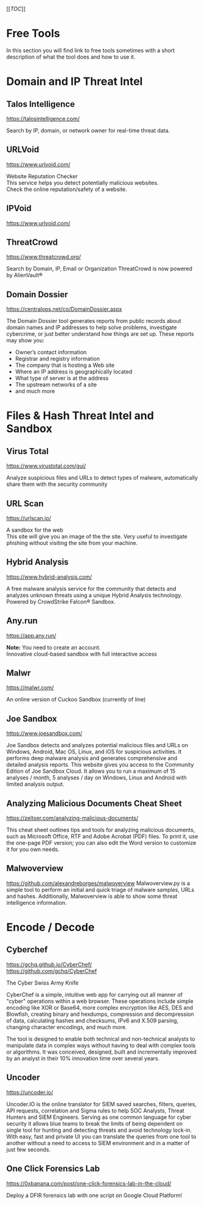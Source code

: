 [[_TOC_]]

# Free Tools
In this section you will find link to free tools sometimes with a short description of what the tool does and how to use it.

# Domain and IP Threat Intel
## Talos Intelligence
https://talosintelligence.com/  

Search by IP, domain, or network owner for real-time threat data.

## URLVoid
https://www.urlvoid.com/  

Website Reputation Checker  
This service helps you detect potentially malicious websites.  
Check the online reputation/safety of a website.  

## IPVoid
https://www.urlvoid.com/  


##  ThreatCrowd 
https://www.threatcrowd.org/  

Search by Domain, IP, Email or Organization 
ThreatCrowd is now powered by AlienVault® 

## Domain Dossier
https://centralops.net/co/DomainDossier.aspx  

The Domain Dossier tool generates reports from public records about domain names and IP addresses to help solve problems, investigate cybercrime, or just better understand how things are set up. These reports may show you:

-    Owner’s contact information
-    Registrar and registry information
-    The company that is hosting a Web site
-    Where an IP address is geographically located
-    What type of server is at the address
-    The upstream networks of a site
-    and much more



# Files & Hash Threat Intel and Sandbox
## Virus Total
https://www.virustotal.com/gui/  

Analyze suspicious files and URLs to detect types of malware, automatically share them with the security community 

## URL Scan
https://urlscan.io/  

A sandbox for the web  
This site will give you an image of the the site. Very useful to investigate phishing without visiting the site from your machine.

## Hybrid Analysis
https://www.hybrid-analysis.com/  

A free malware analysis service for the community that detects and analyzes unknown threats using a unique Hybrid Analysis technology.  
Powered by CrowdStrike Falcon® Sandbox.

## Any.run
https://app.any.run/  

**Note:** You need to create an account.  
Innovative cloud-based sandbox with full interactive access 


## Malwr
https://malwr.com/  

An online version of Cuckoo Sandbox (currently of line)

## Joe Sandbox
https://www.joesandbox.com/  

Joe Sandbox detects and analyzes potential malicious files and URLs on Windows, Android, Mac OS, Linux, and iOS for suspicious activities. It performs deep malware analysis and generates comprehensive and detailed analysis reports. This website gives you access to the Community Edition of Joe Sandbox Cloud. It allows you to run a maximum of 15 analyses / month, 5 analyses / day on Windows, Linux and Android with limited analysis output.

## Analyzing Malicious Documents Cheat Sheet
https://zeltser.com/analyzing-malicious-documents/  

This cheat sheet outlines tips and tools for analyzing malicious documents, such as Microsoft Office, RTF and Adobe Acrobat (PDF) files. To print it, use the one-page PDF version; you can also edit the Word version to customize it for you own needs. 

## Malwoverview
https://github.com/alexandreborges/malwoverview
Malwoverview.py is a simple tool to perform an initial and quick triage of malware samples, URLs and hashes. Additionally, Malwoverview is able to show some threat intelligence information.

# Encode / Decode
## Cyberchef
https://gchq.github.io/CyberChef/  
https://github.com/gchq/CyberChef  

The Cyber Swiss Army Knife

CyberChef is a simple, intuitive web app for carrying out all manner of "cyber" operations within a web browser. These operations include simple encoding like XOR or Base64, more complex encryption like AES, DES and Blowfish, creating binary and hexdumps, compression and decompression of data, calculating hashes and checksums, IPv6 and X.509 parsing, changing character encodings, and much more.

The tool is designed to enable both technical and non-technical analysts to manipulate data in complex ways without having to deal with complex tools or algorithms. It was conceived, designed, built and incrementally improved by an analyst in their 10% innovation time over several years.

## Uncoder
https://uncoder.io/  

Uncoder.IO is the online translator for SIEM saved searches, filters, queries, API requests, correlation and Sigma rules to help SOC Analysts, Threat Hunters and SIEM Engineers. Serving as one common language for cyber security it allows blue teams to break the limits of being dependent on single tool for hunting and detecting threats and avoid technology lock-in. With easy, fast and private UI you can translate the queries from one tool to another without a need to access to SIEM environment and in a matter of just few seconds. 

## One Click Forensics Lab
https://0xbanana.com/post/one-click-forensics-lab-in-the-cloud/

Deploy a DFIR forensics lab with one script on Google Cloud Platform!

